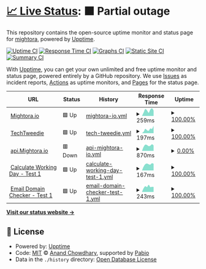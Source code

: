 # [📈 Live Status](https://mightora.github.io/status): <!--live status--> **🟧 Partial outage**

This repository contains the open-source uptime monitor and status page for [mightora](https://mightora.io/), powered by [Upptime](https://github.com/upptime/upptime).

[![Uptime CI](https://github.com/mightora/status/workflows/Uptime%20CI/badge.svg)](https://github.com/mightora/status/actions?query=workflow%3A%22Uptime+CI%22)
[![Response Time CI](https://github.com/mightora/status/workflows/Response%20Time%20CI/badge.svg)](https://github.com/mightora/status/actions?query=workflow%3A%22Response+Time+CI%22)
[![Graphs CI](https://github.com/mightora/status/workflows/Graphs%20CI/badge.svg)](https://github.com/mightora/status/actions?query=workflow%3A%22Graphs+CI%22)
[![Static Site CI](https://github.com/mightora/status/workflows/Static%20Site%20CI/badge.svg)](https://github.com/mightora/status/actions?query=workflow%3A%22Static+Site+CI%22)
[![Summary CI](https://github.com/mightora/status/workflows/Summary%20CI/badge.svg)](https://github.com/mightora/status/actions?query=workflow%3A%22Summary+CI%22)

With [Upptime](https://upptime.js.org), you can get your own unlimited and free uptime monitor and status page, powered entirely by a GitHub repository. We use [Issues](https://github.com/mightora/status/issues) as incident reports, [Actions](https://github.com/mightora/status/actions) as uptime monitors, and [Pages](https://mightora.github.io/status) for the status page.

<!--start: status pages-->
<!-- This summary is generated by Upptime (https://github.com/upptime/upptime) -->
<!-- Do not edit this manually, your changes will be overwritten -->
<!-- prettier-ignore -->
| URL | Status | History | Response Time | Uptime |
| --- | ------ | ------- | ------------- | ------ |
| <img alt="" src="https://icons.duckduckgo.com/ip3/mightora.io.ico" height="13"> [Mightora.io](https://mightora.io) | 🟩 Up | [mightora-io.yml](https://github.com/mightora/status/commits/HEAD/history/mightora-io.yml) | <details><summary><img alt="Response time graph" src="./graphs/mightora-io/response-time-week.png" height="20"> 259ms</summary><br><a href="https://status.mightora.io/history/mightora-io"><img alt="Response time 233" src="https://img.shields.io/endpoint?url=https%3A%2F%2Fraw.githubusercontent.com%2Fmightora%2Fstatus%2FHEAD%2Fapi%2Fmightora-io%2Fresponse-time.json"></a><br><a href="https://status.mightora.io/history/mightora-io"><img alt="24-hour response time 260" src="https://img.shields.io/endpoint?url=https%3A%2F%2Fraw.githubusercontent.com%2Fmightora%2Fstatus%2FHEAD%2Fapi%2Fmightora-io%2Fresponse-time-day.json"></a><br><a href="https://status.mightora.io/history/mightora-io"><img alt="7-day response time 259" src="https://img.shields.io/endpoint?url=https%3A%2F%2Fraw.githubusercontent.com%2Fmightora%2Fstatus%2FHEAD%2Fapi%2Fmightora-io%2Fresponse-time-week.json"></a><br><a href="https://status.mightora.io/history/mightora-io"><img alt="30-day response time 237" src="https://img.shields.io/endpoint?url=https%3A%2F%2Fraw.githubusercontent.com%2Fmightora%2Fstatus%2FHEAD%2Fapi%2Fmightora-io%2Fresponse-time-month.json"></a><br><a href="https://status.mightora.io/history/mightora-io"><img alt="1-year response time 233" src="https://img.shields.io/endpoint?url=https%3A%2F%2Fraw.githubusercontent.com%2Fmightora%2Fstatus%2FHEAD%2Fapi%2Fmightora-io%2Fresponse-time-year.json"></a></details> | <details><summary><a href="https://status.mightora.io/history/mightora-io">100.00%</a></summary><a href="https://status.mightora.io/history/mightora-io"><img alt="All-time uptime 100.00%" src="https://img.shields.io/endpoint?url=https%3A%2F%2Fraw.githubusercontent.com%2Fmightora%2Fstatus%2FHEAD%2Fapi%2Fmightora-io%2Fuptime.json"></a><br><a href="https://status.mightora.io/history/mightora-io"><img alt="24-hour uptime 100.00%" src="https://img.shields.io/endpoint?url=https%3A%2F%2Fraw.githubusercontent.com%2Fmightora%2Fstatus%2FHEAD%2Fapi%2Fmightora-io%2Fuptime-day.json"></a><br><a href="https://status.mightora.io/history/mightora-io"><img alt="7-day uptime 100.00%" src="https://img.shields.io/endpoint?url=https%3A%2F%2Fraw.githubusercontent.com%2Fmightora%2Fstatus%2FHEAD%2Fapi%2Fmightora-io%2Fuptime-week.json"></a><br><a href="https://status.mightora.io/history/mightora-io"><img alt="30-day uptime 100.00%" src="https://img.shields.io/endpoint?url=https%3A%2F%2Fraw.githubusercontent.com%2Fmightora%2Fstatus%2FHEAD%2Fapi%2Fmightora-io%2Fuptime-month.json"></a><br><a href="https://status.mightora.io/history/mightora-io"><img alt="1-year uptime 100.00%" src="https://img.shields.io/endpoint?url=https%3A%2F%2Fraw.githubusercontent.com%2Fmightora%2Fstatus%2FHEAD%2Fapi%2Fmightora-io%2Fuptime-year.json"></a></details>
| <img alt="" src="https://icons.duckduckgo.com/ip3/techtweedie.github.io.ico" height="13"> [TechTweedie](https://techtweedie.github.io) | 🟩 Up | [tech-tweedie.yml](https://github.com/mightora/status/commits/HEAD/history/tech-tweedie.yml) | <details><summary><img alt="Response time graph" src="./graphs/tech-tweedie/response-time-week.png" height="20"> 197ms</summary><br><a href="https://status.mightora.io/history/tech-tweedie"><img alt="Response time 137" src="https://img.shields.io/endpoint?url=https%3A%2F%2Fraw.githubusercontent.com%2Fmightora%2Fstatus%2FHEAD%2Fapi%2Ftech-tweedie%2Fresponse-time.json"></a><br><a href="https://status.mightora.io/history/tech-tweedie"><img alt="24-hour response time 215" src="https://img.shields.io/endpoint?url=https%3A%2F%2Fraw.githubusercontent.com%2Fmightora%2Fstatus%2FHEAD%2Fapi%2Ftech-tweedie%2Fresponse-time-day.json"></a><br><a href="https://status.mightora.io/history/tech-tweedie"><img alt="7-day response time 197" src="https://img.shields.io/endpoint?url=https%3A%2F%2Fraw.githubusercontent.com%2Fmightora%2Fstatus%2FHEAD%2Fapi%2Ftech-tweedie%2Fresponse-time-week.json"></a><br><a href="https://status.mightora.io/history/tech-tweedie"><img alt="30-day response time 143" src="https://img.shields.io/endpoint?url=https%3A%2F%2Fraw.githubusercontent.com%2Fmightora%2Fstatus%2FHEAD%2Fapi%2Ftech-tweedie%2Fresponse-time-month.json"></a><br><a href="https://status.mightora.io/history/tech-tweedie"><img alt="1-year response time 137" src="https://img.shields.io/endpoint?url=https%3A%2F%2Fraw.githubusercontent.com%2Fmightora%2Fstatus%2FHEAD%2Fapi%2Ftech-tweedie%2Fresponse-time-year.json"></a></details> | <details><summary><a href="https://status.mightora.io/history/tech-tweedie">100.00%</a></summary><a href="https://status.mightora.io/history/tech-tweedie"><img alt="All-time uptime 100.00%" src="https://img.shields.io/endpoint?url=https%3A%2F%2Fraw.githubusercontent.com%2Fmightora%2Fstatus%2FHEAD%2Fapi%2Ftech-tweedie%2Fuptime.json"></a><br><a href="https://status.mightora.io/history/tech-tweedie"><img alt="24-hour uptime 100.00%" src="https://img.shields.io/endpoint?url=https%3A%2F%2Fraw.githubusercontent.com%2Fmightora%2Fstatus%2FHEAD%2Fapi%2Ftech-tweedie%2Fuptime-day.json"></a><br><a href="https://status.mightora.io/history/tech-tweedie"><img alt="7-day uptime 100.00%" src="https://img.shields.io/endpoint?url=https%3A%2F%2Fraw.githubusercontent.com%2Fmightora%2Fstatus%2FHEAD%2Fapi%2Ftech-tweedie%2Fuptime-week.json"></a><br><a href="https://status.mightora.io/history/tech-tweedie"><img alt="30-day uptime 100.00%" src="https://img.shields.io/endpoint?url=https%3A%2F%2Fraw.githubusercontent.com%2Fmightora%2Fstatus%2FHEAD%2Fapi%2Ftech-tweedie%2Fuptime-month.json"></a><br><a href="https://status.mightora.io/history/tech-tweedie"><img alt="1-year uptime 100.00%" src="https://img.shields.io/endpoint?url=https%3A%2F%2Fraw.githubusercontent.com%2Fmightora%2Fstatus%2FHEAD%2Fapi%2Ftech-tweedie%2Fuptime-year.json"></a></details>
| <img alt="" src="https://icons.duckduckgo.com/ip3/api.mightora.io.ico" height="13"> [api.Mightora.io](https://api.mightora.io) | 🟥 Down | [api-mightora-io.yml](https://github.com/mightora/status/commits/HEAD/history/api-mightora-io.yml) | <details><summary><img alt="Response time graph" src="./graphs/api-mightora-io/response-time-week.png" height="20"> 870ms</summary><br><a href="https://status.mightora.io/history/api-mightora-io"><img alt="Response time 731" src="https://img.shields.io/endpoint?url=https%3A%2F%2Fraw.githubusercontent.com%2Fmightora%2Fstatus%2FHEAD%2Fapi%2Fapi-mightora-io%2Fresponse-time.json"></a><br><a href="https://status.mightora.io/history/api-mightora-io"><img alt="24-hour response time 889" src="https://img.shields.io/endpoint?url=https%3A%2F%2Fraw.githubusercontent.com%2Fmightora%2Fstatus%2FHEAD%2Fapi%2Fapi-mightora-io%2Fresponse-time-day.json"></a><br><a href="https://status.mightora.io/history/api-mightora-io"><img alt="7-day response time 870" src="https://img.shields.io/endpoint?url=https%3A%2F%2Fraw.githubusercontent.com%2Fmightora%2Fstatus%2FHEAD%2Fapi%2Fapi-mightora-io%2Fresponse-time-week.json"></a><br><a href="https://status.mightora.io/history/api-mightora-io"><img alt="30-day response time 756" src="https://img.shields.io/endpoint?url=https%3A%2F%2Fraw.githubusercontent.com%2Fmightora%2Fstatus%2FHEAD%2Fapi%2Fapi-mightora-io%2Fresponse-time-month.json"></a><br><a href="https://status.mightora.io/history/api-mightora-io"><img alt="1-year response time 731" src="https://img.shields.io/endpoint?url=https%3A%2F%2Fraw.githubusercontent.com%2Fmightora%2Fstatus%2FHEAD%2Fapi%2Fapi-mightora-io%2Fresponse-time-year.json"></a></details> | <details><summary><a href="https://status.mightora.io/history/api-mightora-io">0.00%</a></summary><a href="https://status.mightora.io/history/api-mightora-io"><img alt="All-time uptime 0.00%" src="https://img.shields.io/endpoint?url=https%3A%2F%2Fraw.githubusercontent.com%2Fmightora%2Fstatus%2FHEAD%2Fapi%2Fapi-mightora-io%2Fuptime.json"></a><br><a href="https://status.mightora.io/history/api-mightora-io"><img alt="24-hour uptime 0.00%" src="https://img.shields.io/endpoint?url=https%3A%2F%2Fraw.githubusercontent.com%2Fmightora%2Fstatus%2FHEAD%2Fapi%2Fapi-mightora-io%2Fuptime-day.json"></a><br><a href="https://status.mightora.io/history/api-mightora-io"><img alt="7-day uptime 0.00%" src="https://img.shields.io/endpoint?url=https%3A%2F%2Fraw.githubusercontent.com%2Fmightora%2Fstatus%2FHEAD%2Fapi%2Fapi-mightora-io%2Fuptime-week.json"></a><br><a href="https://status.mightora.io/history/api-mightora-io"><img alt="30-day uptime 1.38%" src="https://img.shields.io/endpoint?url=https%3A%2F%2Fraw.githubusercontent.com%2Fmightora%2Fstatus%2FHEAD%2Fapi%2Fapi-mightora-io%2Fuptime-month.json"></a><br><a href="https://status.mightora.io/history/api-mightora-io"><img alt="1-year uptime 0.00%" src="https://img.shields.io/endpoint?url=https%3A%2F%2Fraw.githubusercontent.com%2Fmightora%2Fstatus%2FHEAD%2Fapi%2Fapi-mightora-io%2Fuptime-year.json"></a></details>
| <img alt="" src="https://icons.duckduckgo.com/ip3/api.mightora.io.ico" height="13"> [Calculate Working Day - Test 1](https://api.mightora.io/calculate-working-day/combined/?working_days=1,2,3&date=2022-12-23&x_working_days=6) | 🟩 Up | [calculate-working-day-test-1.yml](https://github.com/mightora/status/commits/HEAD/history/calculate-working-day-test-1.yml) | <details><summary><img alt="Response time graph" src="./graphs/calculate-working-day-test-1/response-time-week.png" height="20"> 167ms</summary><br><a href="https://status.mightora.io/history/calculate-working-day-test-1"><img alt="Response time 134" src="https://img.shields.io/endpoint?url=https%3A%2F%2Fraw.githubusercontent.com%2Fmightora%2Fstatus%2FHEAD%2Fapi%2Fcalculate-working-day-test-1%2Fresponse-time.json"></a><br><a href="https://status.mightora.io/history/calculate-working-day-test-1"><img alt="24-hour response time 165" src="https://img.shields.io/endpoint?url=https%3A%2F%2Fraw.githubusercontent.com%2Fmightora%2Fstatus%2FHEAD%2Fapi%2Fcalculate-working-day-test-1%2Fresponse-time-day.json"></a><br><a href="https://status.mightora.io/history/calculate-working-day-test-1"><img alt="7-day response time 167" src="https://img.shields.io/endpoint?url=https%3A%2F%2Fraw.githubusercontent.com%2Fmightora%2Fstatus%2FHEAD%2Fapi%2Fcalculate-working-day-test-1%2Fresponse-time-week.json"></a><br><a href="https://status.mightora.io/history/calculate-working-day-test-1"><img alt="30-day response time 136" src="https://img.shields.io/endpoint?url=https%3A%2F%2Fraw.githubusercontent.com%2Fmightora%2Fstatus%2FHEAD%2Fapi%2Fcalculate-working-day-test-1%2Fresponse-time-month.json"></a><br><a href="https://status.mightora.io/history/calculate-working-day-test-1"><img alt="1-year response time 134" src="https://img.shields.io/endpoint?url=https%3A%2F%2Fraw.githubusercontent.com%2Fmightora%2Fstatus%2FHEAD%2Fapi%2Fcalculate-working-day-test-1%2Fresponse-time-year.json"></a></details> | <details><summary><a href="https://status.mightora.io/history/calculate-working-day-test-1">100.00%</a></summary><a href="https://status.mightora.io/history/calculate-working-day-test-1"><img alt="All-time uptime 99.95%" src="https://img.shields.io/endpoint?url=https%3A%2F%2Fraw.githubusercontent.com%2Fmightora%2Fstatus%2FHEAD%2Fapi%2Fcalculate-working-day-test-1%2Fuptime.json"></a><br><a href="https://status.mightora.io/history/calculate-working-day-test-1"><img alt="24-hour uptime 100.00%" src="https://img.shields.io/endpoint?url=https%3A%2F%2Fraw.githubusercontent.com%2Fmightora%2Fstatus%2FHEAD%2Fapi%2Fcalculate-working-day-test-1%2Fuptime-day.json"></a><br><a href="https://status.mightora.io/history/calculate-working-day-test-1"><img alt="7-day uptime 100.00%" src="https://img.shields.io/endpoint?url=https%3A%2F%2Fraw.githubusercontent.com%2Fmightora%2Fstatus%2FHEAD%2Fapi%2Fcalculate-working-day-test-1%2Fuptime-week.json"></a><br><a href="https://status.mightora.io/history/calculate-working-day-test-1"><img alt="30-day uptime 100.00%" src="https://img.shields.io/endpoint?url=https%3A%2F%2Fraw.githubusercontent.com%2Fmightora%2Fstatus%2FHEAD%2Fapi%2Fcalculate-working-day-test-1%2Fuptime-month.json"></a><br><a href="https://status.mightora.io/history/calculate-working-day-test-1"><img alt="1-year uptime 99.95%" src="https://img.shields.io/endpoint?url=https%3A%2F%2Fraw.githubusercontent.com%2Fmightora%2Fstatus%2FHEAD%2Fapi%2Fcalculate-working-day-test-1%2Fuptime-year.json"></a></details>
| <img alt="" src="https://icons.duckduckgo.com/ip3/api.mightora.io.ico" height="13"> [Email Domain Checker - Test 1](https://api.mightora.io/emailDomainChecker/checkDomain/?domain=bbc.co.uk) | 🟩 Up | [email-domain-checker-test-1.yml](https://github.com/mightora/status/commits/HEAD/history/email-domain-checker-test-1.yml) | <details><summary><img alt="Response time graph" src="./graphs/email-domain-checker-test-1/response-time-week.png" height="20"> 243ms</summary><br><a href="https://status.mightora.io/history/email-domain-checker-test-1"><img alt="Response time 208" src="https://img.shields.io/endpoint?url=https%3A%2F%2Fraw.githubusercontent.com%2Fmightora%2Fstatus%2FHEAD%2Fapi%2Femail-domain-checker-test-1%2Fresponse-time.json"></a><br><a href="https://status.mightora.io/history/email-domain-checker-test-1"><img alt="24-hour response time 249" src="https://img.shields.io/endpoint?url=https%3A%2F%2Fraw.githubusercontent.com%2Fmightora%2Fstatus%2FHEAD%2Fapi%2Femail-domain-checker-test-1%2Fresponse-time-day.json"></a><br><a href="https://status.mightora.io/history/email-domain-checker-test-1"><img alt="7-day response time 243" src="https://img.shields.io/endpoint?url=https%3A%2F%2Fraw.githubusercontent.com%2Fmightora%2Fstatus%2FHEAD%2Fapi%2Femail-domain-checker-test-1%2Fresponse-time-week.json"></a><br><a href="https://status.mightora.io/history/email-domain-checker-test-1"><img alt="30-day response time 225" src="https://img.shields.io/endpoint?url=https%3A%2F%2Fraw.githubusercontent.com%2Fmightora%2Fstatus%2FHEAD%2Fapi%2Femail-domain-checker-test-1%2Fresponse-time-month.json"></a><br><a href="https://status.mightora.io/history/email-domain-checker-test-1"><img alt="1-year response time 208" src="https://img.shields.io/endpoint?url=https%3A%2F%2Fraw.githubusercontent.com%2Fmightora%2Fstatus%2FHEAD%2Fapi%2Femail-domain-checker-test-1%2Fresponse-time-year.json"></a></details> | <details><summary><a href="https://status.mightora.io/history/email-domain-checker-test-1">100.00%</a></summary><a href="https://status.mightora.io/history/email-domain-checker-test-1"><img alt="All-time uptime 99.99%" src="https://img.shields.io/endpoint?url=https%3A%2F%2Fraw.githubusercontent.com%2Fmightora%2Fstatus%2FHEAD%2Fapi%2Femail-domain-checker-test-1%2Fuptime.json"></a><br><a href="https://status.mightora.io/history/email-domain-checker-test-1"><img alt="24-hour uptime 100.00%" src="https://img.shields.io/endpoint?url=https%3A%2F%2Fraw.githubusercontent.com%2Fmightora%2Fstatus%2FHEAD%2Fapi%2Femail-domain-checker-test-1%2Fuptime-day.json"></a><br><a href="https://status.mightora.io/history/email-domain-checker-test-1"><img alt="7-day uptime 100.00%" src="https://img.shields.io/endpoint?url=https%3A%2F%2Fraw.githubusercontent.com%2Fmightora%2Fstatus%2FHEAD%2Fapi%2Femail-domain-checker-test-1%2Fuptime-week.json"></a><br><a href="https://status.mightora.io/history/email-domain-checker-test-1"><img alt="30-day uptime 100.00%" src="https://img.shields.io/endpoint?url=https%3A%2F%2Fraw.githubusercontent.com%2Fmightora%2Fstatus%2FHEAD%2Fapi%2Femail-domain-checker-test-1%2Fuptime-month.json"></a><br><a href="https://status.mightora.io/history/email-domain-checker-test-1"><img alt="1-year uptime 99.99%" src="https://img.shields.io/endpoint?url=https%3A%2F%2Fraw.githubusercontent.com%2Fmightora%2Fstatus%2FHEAD%2Fapi%2Femail-domain-checker-test-1%2Fuptime-year.json"></a></details>

<!--end: status pages-->

[**Visit our status website →**](https://mightora.github.io/status)

## 📄 License

- Powered by: [Upptime](https://github.com/upptime/upptime)
- Code: [MIT](./LICENSE) © [Anand Chowdhary](https://anandchowdhary.com), supported by [Pabio](https://pabio.com)
- Data in the `./history` directory: [Open Database License](https://opendatacommons.org/licenses/odbl/1-0/)
